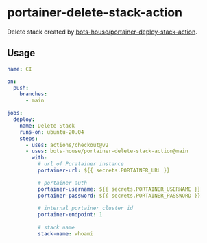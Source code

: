 # portainer-delete-stack-action

Delete stack created by [bots-house/portainer-deploy-stack-action](https://github.com/bots-house/portainer-deploy-stack-action).

## Usage

```yaml
name: CI

on:
  push:
    branches:
      - main 

jobs:
  deploy:
    name: Delete Stack
    runs-on: ubuntu-20.04
    steps:
      - uses: actions/checkout@v2
      - uses: bots-house/portainer-delete-stack-action@main
        with:
          # url of Poratainer instance
          portainer-url: ${{ secrets.PORTAINER_URL }}

          # portainer auth
          portainer-username: ${{ secrets.PORTAINER_USERNAME }}
          portainer-password: ${{ secrets.PORTAINER_PASSWORD }}
          
          # internal portainer cluster id
          portainer-endpoint: 1
          
          # stack name
          stack-name: whoami
```